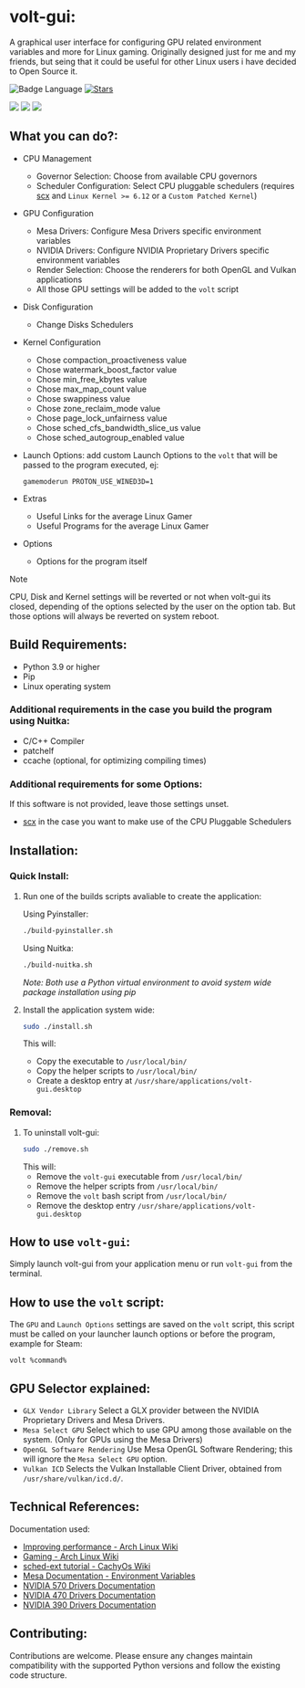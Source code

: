 # volt-gui:

A graphical user interface for configuring GPU related environment variables and more for Linux gaming. Originally designed just for me and my friends, but seing that it could be useful for other Linux users i have decided to Open Source it.

![Badge Language](https://img.shields.io/github/languages/top/pythonlover02/volt-gui)
[![Stars](https://img.shields.io/github/stars/pythonlover02/volt-gui?style=social)](https://github.com/pythonlover02/volt-gui/stargazers)

![](/images/1.png)
![](/images/2.png)
![](/images/3.png)

## What you can do?:

- CPU Management
  - Governor Selection: Choose from available CPU governors
  - Scheduler Configuration: Select CPU pluggable schedulers (requires [scx](https://github.com/sched-ext/scx) and `Linux Kernel >= 6.12` or a `Custom Patched Kernel`)
- GPU Configuration
  - Mesa Drivers: Configure Mesa Drivers specific environment variables
  - NVIDIA Drivers: Configure NVIDIA Proprietary Drivers specific environment variables
  - Render Selection: Choose the renderers for both OpenGL and Vulkan applications
  - All those GPU settings will be added to the `volt` script
- Disk Configuration
  - Change Disks Schedulers
- Kernel Configuration
  - Chose compaction_proactiveness value
  - Chose watermark_boost_factor value
  - Chose min_free_kbytes value
  - Chose max_map_count value
  - Chose swappiness value
  - Chose zone_reclaim_mode value
  - Chose page_lock_unfairness value
  - Chose sched_cfs_bandwidth_slice_us value
  - Chose sched_autogroup_enabled value

- Launch Options: add custom Launch Options to the `volt` that will be passed to the program executed, ej:
  ```
  gamemoderun PROTON_USE_WINED3D=1
  ```
- Extras
  - Useful Links for the average Linux Gamer
  - Useful Programs for the average Linux Gamer
- Options
  - Options for the program itself

> [!NOTE]  
> CPU, Disk and Kernel settings will be reverted or not when volt-gui its closed, depending of the options selected by the user on the option tab. But those options will always be reverted on system reboot.

## Build Requirements:

- Python 3.9 or higher
- Pip
- Linux operating system

### Additional requirements in the case you build the program using Nuitka:

- C/C++ Compiler
- patchelf
- ccache (optional, for optimizing compiling times)

### Additional requirements for some Options:
If this software is not provided, leave those settings unset.

- [scx](https://github.com/sched-ext/scx) in the case you want to make use of the CPU Pluggable Schedulers

## Installation:

### Quick Install:
1. Run one of the builds scripts avaliable to create the application:
   
   Using Pyinstaller:
   ```bash
   ./build-pyinstaller.sh
   ```
   
   Using Nuitka:
   ```bash
   ./build-nuitka.sh
   ```

   *Note: Both use a Python virtual environment to avoid system wide package installation using pip*

2. Install the application system wide:
   ```bash
   sudo ./install.sh
   ```
   This will:
   - Copy the executable to `/usr/local/bin/`
   - Copy the helper scripts to `/usr/local/bin/`
   - Create a desktop entry at `/usr/share/applications/volt-gui.desktop`

### Removal:
1. To uninstall volt-gui:
   ```bash
   sudo ./remove.sh
   ```
   This will:
   - Remove the `volt-gui` executable from `/usr/local/bin/`
   - Remove the helper scripts from `/usr/local/bin/`
   - Remove the `volt` bash script from `/usr/local/bin/`
   - Remove the desktop entry `/usr/share/applications/volt-gui.desktop`

## How to use `volt-gui`:

Simply launch volt-gui from your application menu or run `volt-gui` from the terminal.

## How to use the `volt` script:

The `GPU` and `Launch Options` settings are saved on the `volt` script, this script must be called on your launcher launch options or before the program, example for Steam:

```
volt %command%
```

## GPU Selector explained:

- `GLX Vendor Library` Select a GLX provider between the NVIDIA Proprietary Drivers and Mesa Drivers.
- `Mesa Select GPU` Select which to use GPU among those available on the system. (Only for GPUs using the Mesa Drivers)
- `OpenGL Software Rendering` Use Mesa OpenGL Software Rendering; this will ignore the `Mesa Select GPU` option.
- `Vulkan ICD` Selects the Vulkan Installable Client Driver, obtained from `/usr/share/vulkan/icd.d/`.

## Technical References:

Documentation used:

- [Improving performance - Arch Linux Wiki](https://wiki.archlinux.org/title/Improving_performance)
- [Gaming - Arch Linux Wiki](https://wiki.archlinux.org/title/Gaming#Improving_performance)
- [sched-ext tutorial - CachyOs Wiki](https://wiki.cachyos.org/configuration/sched-ext/)
- [Mesa Documentation - Environment Variables](https://docs.mesa3d.org/envvars.html#environment-variables)
- [NVIDIA 570 Drivers Documentation](https://download.nvidia.com/XFree86/Linux-x86_64/570.153.02/README/openglenvvariables.html)
- [NVIDIA 470 Drivers Documentation](https://download.nvidia.com/XFree86/Linux-x86_64/470.256.02/README/openglenvvariables.html)
- [NVIDIA 390 Drivers Documentation](https://download.nvidia.com/XFree86/Linux-x86_64/390.157/README/openglenvvariables.html)

## Contributing:

Contributions are welcome. Please ensure any changes maintain compatibility with the supported Python versions and follow the existing code structure.
